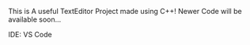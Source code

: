 This is A useful TextEditor Project made using C++!
Newer Code will be available soon...

IDE: VS Code
